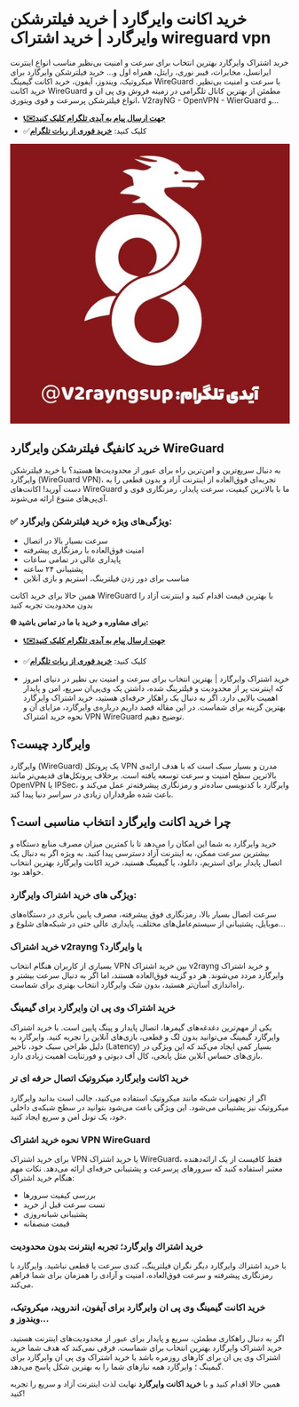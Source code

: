 # خرید اکانت وایرگارد | خرید فیلترشکن وایرگارد | خرید اشتراک wireguard vpn
خرید اشتراک وایرگارد بهترین انتخاب برای سرعت و امنیت بی‌نظیر مناسب انواع اینترنت ایرانسل، مخابرات، فیبر نوری، رایتل، همراه اول و... خرید فیلترشکن وایرگارد برای میکروتیک، ویندوز، آیفون، خرید اکانت گیمینگ WireGuard با سرعت و امنیت بی‌نظیر. خرید اکانت WireGuard مطمئن از بهترین کانال تلگرامی در زمینه فروش وی پی ان و انواع فیلترشکن پرسرعت و قوی ویتوری، V2rayNG - OpenVPN - WierGuard و...
- [**📞✉️جهت ارسال پیام به آیدی تلگرام کلیک کنید**](https://t.me/v2rayngsup)
- ✅کلیک کنید: [**خرید فوری از ربات تلگرام**](https://t.me/v2rayng_gptbot)

![خرید اکانت وایرگارد | خرید فیلترشکن وایرگارد | خرید اشتراک wireguard vpn](https://raw.githubusercontent.com/wireguard1/wireguard-vpn/refs/heads/main/%D8%AE%D8%B1%DB%8C%D8%AF%20%D9%81%DB%8C%D9%84%D8%AA%D8%B1%D8%B4%DA%A9%D9%86%20%D9%88%D8%A7%DB%8C%D8%B1%DA%AF%D8%A7%D8%B1%D8%AF.jpg)
## خرید کانفیگ فیلترشکن وایرگارد WireGuard
به دنبال سریع‌ترین و امن‌ترین راه برای عبور از محدودیت‌ها هستید؟ با خرید فیلترشکن وایرگارد (WireGuard VPN)، تجربه‌ای فوق‌العاده از اینترنت آزاد و بدون قطعی را به دست آورید!
اکانت‌های WireGuard ما با بالاترین کیفیت، سرعت پایدار، رمزنگاری قوی و آی‌پی‌های متنوع ارائه می‌شوند.

### ✅ ویژگی‌های ویژه خرید فیلترشکن وایرگارد:

- سرعت بسیار بالا در اتصال
- امنیت فوق‌العاده با رمزنگاری پیشرفته
- پایداری عالی در تمامی ساعات
- پشتیبانی ۲۴ ساعته
- مناسب برای دور زدن فیلترینگ، استریم و بازی آنلاین

همین حالا برای خرید اکانت WireGuard با بهترین قیمت اقدام کنید و اینترنت آزاد را بدون محدودیت تجربه کنید

**🌐 برای مشاوره و خرید با ما در تماس باشید:**
- [**📞✉️جهت ارسال پیام به آیدی تلگرام کلیک کنید**](https://t.me/v2rayngsup)
- ✅کلیک کنید: [**خرید فوری از ربات تلگرام**](https://t.me/v2rayng_gptbot)

- خرید اشتراک وایرگارد | بهترین انتخاب برای سرعت و امنیت بی نظیر
در دنیای امروز که اینترنت پر از محدودیت و فیلترینگ شده، داشتن یک وی‌پی‌ان سریع، امن و پایدار اهمیت بالایی دارد. اگر به دنبال یک راهکار حرفه‌ای هستید، خرید اشتراک وایرگارد بهترین گزینه برای شماست. در این مقاله قصد داریم درباره‌ی وایرگارد، مزایای آن و نحوه خرید اشتراک VPN WireGuard توضیح دهیم.

## وایرگارد چیست؟
وایرگارد (WireGuard) یک پروتکل VPN مدرن و بسیار سبک است که با هدف ارائه‌ی بالاترین سطح امنیت و سرعت توسعه یافته است. برخلاف پروتکل‌های قدیمی‌تر مانند OpenVPN یا IPSec، وایرگارد با کدنویسی ساده‌تر و رمزنگاری پیشرفته‌تر عمل می‌کند و باعث شده طرفداران زیادی در سراسر دنیا پیدا کند.

## چرا خرید اکانت وایرگارد انتخاب مناسبی است؟
خرید وایرگارد به شما این امکان را می‌دهد تا با کمترین میزان مصرف منابع دستگاه و بیشترین سرعت ممکن، به اینترنت آزاد دسترسی پیدا کنید. به ویژه اگر به دنبال یک اتصال پایدار برای استریم، دانلود، یا گیمینگ هستید، خرید اکانت وایرگارد بهترین انتخاب خواهد بود.

### ویژگی های خرید اشتراک وایرگارد:
سرعت اتصال بسیار بالا، رمزنگاری فوق پیشرفته، مصرف پایین باتری در دستگاه‌های موبایل، پشتیبانی از سیستم‌عامل‌های مختلف، پایداری عالی حتی در شبکه‌های شلوغ و...

### خرید اشتراک v2rayng یا وایرگارد؟
بسیاری از کاربران هنگام انتخاب VPN بین خرید اشتراک v2rayng و خرید اشتراک وایرگارد مردد می‌شوند. هر دو گزینه فوق‌العاده هستند، اما اگر به دنبال سرعت بیشتر و راه‌اندازی آسان‌تر هستید، بدون شک وایرگارد انتخاب بهتری برای شماست.

### خرید اشتراک وی پی ان وایرگارد برای گیمینگ
یکی از مهم‌ترین دغدغه‌های گیمرها، اتصال پایدار و پینگ پایین است. با خرید اشتراک وایرگارد گیمینگ می‌توانید بدون لگ و قطعی، بازی‌های آنلاین را تجربه کنید. وایرگارد به دلیل طراحی سبک خود، تأخیر (Latency) بسیار کمی ایجاد می‌کند که این ویژگی در بازی‌های حساس آنلاین مثل پابجی، کال آف دیوتی و فورتنایت اهمیت زیادی دارد.

### خرید اکانت وایرگارد میکروتیک اتصال حرفه ا‌ی تر
اگر از تجهیزات شبکه مانند میکروتیک استفاده می‌کنید، جالب است بدانید وایرگارد میکروتیک نیز پشتیبانی می‌شود. این ویژگی باعث می‌شود بتوانید در سطح شبکه‌ی داخلی خود، یک تونل امن و سریع ایجاد کنید.

### نحوه خرید اشتراک VPN WireGuard
برای خرید اشتراک VPN یا خرید اشتراک WireGuard، فقط کافیست از یک ارائه‌دهنده معتبر استفاده کنید که سرورهای پرسرعت و پشتیبانی حرفه‌ای ارائه می‌دهد.
نکات مهم هنگام خرید اشتراک:

- بررسی کیفیت سرورها
- تست سرعت قبل از خرید
- پشتیبانی شبانه‌روزی
- قیمت منصفانه

### خريد اشتراك وايرگارد؛ تجربه اینترنت بدون محدودیت
با خريد اشتراك وايرگارد دیگر نگران فیلترینگ، کندی سرعت یا قطعی نباشید. وایرگارد با رمزنگاری پیشرفته و سرعت فوق‌العاده، امنیت و آزادی را همزمان برای شما فراهم می‌کند.

### خرید اکانت گیمینگ وی پی ان وایرگارد برای آیفون، اندروید، میکروتیک، ویندوز و...
اگر به دنبال راهکاری مطمئن، سریع و پایدار برای عبور از محدودیت‌های اینترنت هستید، خرید اشتراک وایرگارد بهترین انتخاب برای شماست. فرقی نمی‌کند که هدف شما خرید اشتراک وی پی ان برای کارهای روزمره باشد یا خرید اشتراک وی پی ان وایرگارد برای گیمینگ ؛ وایرگارد همه نیازهای شما را به بهترین شکل پاسخ می‌دهد.

همین حالا اقدام کنید و با **خرید اکانت وایرگارد** نهایت لذت اینترنت آزاد و سریع را تجربه کنید!
